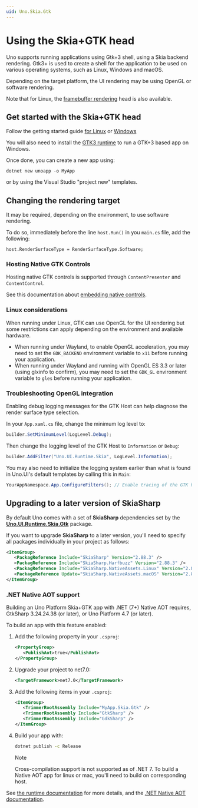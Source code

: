```yaml
---
uid: Uno.Skia.Gtk
---
```


# Using the Skia+GTK head

Uno supports running applications using Gtk+3 shell, using a Skia backend rendering. Gtk3+ is used to create a shell for the application to be used on various operating systems, such as Linux, Windows and macOS.

Depending on the target platform, the UI rendering may be using OpenGL or software rendering.

Note that for Linux, the [framebuffer rendering](using-linux-framebuffer.md) head is also available.

## Get started with the Skia+GTK head
Follow the getting started guide [for Linux](../get-started-with-linux.md) or [Windows](../get-started-vs-2022.md)

You will also need to install the [GTK3 runtime](https://github.com/tschoonj/GTK-for-Windows-Runtime-Environment-Installer/releases) to run a GTK+3 based app on Windows.

Once done, you can create a new app using:

```
dotnet new unoapp -o MyApp
```

or by using the Visual Studio "project new" templates.

## Changing the rendering target

It may be required, depending on the environment, to use software rendering.

To do so, immediately before the line `host.Run()` in you `main.cs` file, add the following:

```
host.RenderSurfaceType = RenderSurfaceType.Software;
```

### Hosting Native GTK Controls

Hosting native GTK controls is supported through `ContentPresenter` and `ContentControl`.

See this documentation about [embedding native controls](using-skia-embed-native-controls.md).

### Linux considerations
When running under Linux, GTK can use OpenGL for the UI rendering but some restrictions can apply depending on the environment and available hardware.

- When running under Wayland, to enable OpenGL acceleration, you may need to set the `GDK_BACKEND` environment variable to `x11` before running your application.
- When running under Wayland and running with OpenGL ES 3.3 or later (using glxinfo to confirm), you may need to set the `GDK_GL` environment variable to `gles` before running your application.

### Troubleshooting OpenGL integration
Enabling debug logging messages for the GTK Host can help diagnose the render surface type selection.

In your `App.xaml.cs` file, change the minimum log level to:

```csharp
builder.SetMinimumLevel(LogLevel.Debug);
```

Then change the logging level of the GTK Host to `Information` or `Debug`:

```csharp
builder.AddFilter("Uno.UI.Runtime.Skia", LogLevel.Information);
```

You may also need to initialize the logging system earlier than what is found in Uno.UI's default templates by calling this in `Main`:

```csharp
YourAppNamespace.App.ConfigureFilters(); // Enable tracing of the GTK host
```

## Upgrading to a later version of SkiaSharp

By default Uno comes with a set of **SkiaSharp** dependencies set by the **[Uno.UI.Runtime.Skia.Gtk](https://nuget.info/packages/Uno.UI.Runtime.Skia.Gtk)** package.

If you want to upgrade **SkiaSharp** to a later version, you'll need to specify all packages individually in your project as follows:

```xml
<ItemGroup>
   <PackagReference Include="SkiaSharp" Version="2.88.3" />
   <PackagReference Include="SkiaSharp.Harfbuzz" Version="2.88.3" />
   <PackagReference Include="SkiaSharp.NativeAssets.Linux" Version="2.88.3" />
   <PackageReference Update="SkiaSharp.NativeAssets.macOS" Version="2.88.3" />
</ItemGroup>
```

### .NET Native AOT support

Building an Uno Platform Skia+GTK app with .NET (7+) Native AOT requires, GtkSharp 3.24.24.38 (or later), or Uno Platform 4.7 (or later).

To build an app with this feature enabled:

1. Add the following property in your `.csproj`:

   ```xml
   <PropertyGroup>
      <PublishAot>true</PublishAot>
   </PropertyGroup>
   ```

1. Upgrade your project to net7.0:

   ```xml
   <TargetFramework>net7.0</TargetFramework>
   ```

1. Add the following items in your `.csproj`:

   ```xml
   <ItemGroup>
      <TrimmerRootAssembly Include="MyApp.Skia.Gtk" />
      <TrimmerRootAssembly Include="GtkSharp" />
      <TrimmerRootAssembly Include="GdkSharp" />
   </ItemGroup>
   ```

1. Build your app with:

   ```bash
   dotnet publish -c Release
   ```

   > [!NOTE]
   > Cross-compilation support is not supported as of .NET 7. To build a Native AOT app for linux or mac, you'll need to build on corresponding host.

See [the runtime documentation](https://github.com/dotnet/runtime/blob/main/src/coreclr/nativeaot/docs/reflection-in-aot-mode.md) for more details, and the [.NET Native AOT documentation](https://learn.microsoft.com/en-us/dotnet/core/deploying/native-aot/).

